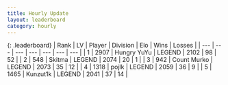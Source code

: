 ```yaml
---
title: Hourly Update
layout: leaderboard
category: hourly
---
```


{: .leaderboard}
| Rank | LV | Player | Division | Elo | Wins | Losses |
| --- | --- | --- | --- | --- | --- | --- |
| <span data-change="0">1</span> | 2907 | <span title="ID: 164871">Hungry YuYu</span> | LEGEND | <span data-change="0">2102</span> | <span data-change="0">98</span> | <span data-change="0">52</span> |
| <span data-change="0">2</span> | 548 | <span title="ID: 402846">Skitma</span> | LEGEND | <span data-change="0">2074</span> | <span data-change="0">20</span> | <span data-change="0">1</span> |
| <span data-change="0">3</span> | 942 | <span title="ID: 498323">Count Murko</span> | LEGEND | <span data-change="0">2073</span> | <span data-change="0">35</span> | <span data-change="0">12</span> |
| <span data-change="0">4</span> | 1318 | <span title="ID: 4783">pojlk</span> | LEGEND | <span data-change="0">2059</span> | <span data-change="0">36</span> | <span data-change="0">9</span> |
| <span data-change="0">5</span> | 1465 | <span title="ID: 392407">Kunzut1k</span> | LEGEND | <span data-change="0">2041</span> | <span data-change="0">37</span> | <span data-change="0">14</span> |